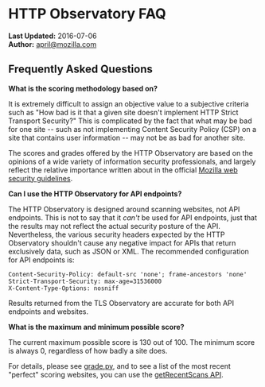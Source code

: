 # HTTP Observatory FAQ

**Last Updated:** 2016-07-06<br>
**Author:** april@mozilla.com

## Frequently Asked Questions

**What is the scoring methodology based on?**

It is extremely difficult to assign an objective value to a subjective criteria such as "How bad is it that a given site doesn't implement HTTP Strict Transport Security?"  This is complicated by the fact that what may be bad for one site -- such as not implementing Content Security Policy (CSP) on a site that contains user information -- may not be as bad for another site.

The scores and grades offered by the HTTP Observatory are based on the opinions of a wide variety of information security professionals, and largely reflect the relative importance written about in the official [Mozilla web security guidelines](https://wiki.mozilla.org/Security/Guidelines/Web_Security).

**Can I use the HTTP Observatory for API endpoints?**

The HTTP Observatory is designed around scanning websites, not API endpoints. This is not to say that it *can't* be used for API endpoints, just that the results may not reflect the actual security posture of the API. Nevertheless, the various security headers expected by the HTTP Observatory shouldn't cause any negative impact for APIs that return exclusively data, such as JSON or XML. The recommended configuration for API endpoints is:

```
Content-Security-Policy: default-src 'none'; frame-ancestors 'none'
Strict-Transport-Security: max-age=31536000
X-Content-Type-Options: nosniff
```

Results returned from the TLS Observatory are accurate for both API endpoints and websites.

**What is the maximum and minimum possible score?**

The current maximum possible score is 130 out of 100.  The minimum score is always 0, regardless of how badly a site does.

For details, please see [grade.py](https://github.com/mozilla/http-observatory/blob/master/httpobs/scanner/grader/grade.py), and to see a list of the most recent "perfect" scoring websites, you can use the [getRecentScans API](https://http-observatory.security.mozilla.org/api/v1/getRecentScans?min=130&num=25).
